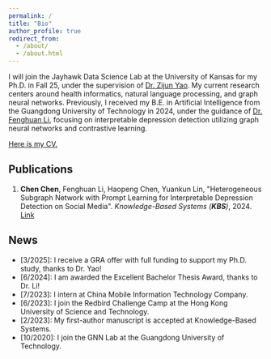 ```yaml
---
permalink: /
title: "Bio"
author_profile: true
redirect_from: 
  - /about/
  - /about.html
---
```


I will join the Jayhawk Data Science Lab at the University of Kansas for my Ph.D. in Fall 25, under the supervision of [Dr. Zijun Yao](https://ittc.ku.edu/~zyao/). My current research centers around health informatics, natural language processing, and graph neural networks. Previously, I received my B.E. in Artificial Intelligence from the Guangdong University of Technology in 2024, under the guidance of [Dr. Fenghuan Li](https://dblp.org/pid/07/10130.html), focusing on interpretable depression detection utilizing graph neural networks and contrastive learning. 

[Here is my CV.](https://drive.google.com/file/d/15Tjkj__hEPyMDef0W3BPiehrk6DqvqxN/view?usp=sharing)

## Publications
1. **Chen Chen**, Fenghuan Li, Haopeng Chen, Yuankun Lin, "Heterogeneous Subgraph Network with Prompt Learning for Interpretable Depression Detection on Social Media". *Knowledge-Based Systems (**KBS**)*, 2024. [Link](https://doi.org/10.1016/j.knosys.2025.113215)

## News
* [3/2025]: I receive a GRA offer with full funding to support my Ph.D. study, thanks to Dr. Yao!
* [6/2024]: I am awarded the Excellent Bachelor Thesis Award, thanks to Dr. Li!
* [7/2023]: I intern at China Mobile Information Technology Company. 
* [6/2023]: I join the Redbird Challenge Camp at the Hong Kong University of Science and Technology. 
* [2/2023]: My first-author manuscript is accepted at Knowledge-Based Systems. 
* [10/2020]: I join the GNN Lab at the Guangdong University of Technology. 
